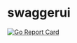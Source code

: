 # swaggerui

[![Go Report Card](https://goreportcard.com/badge/github.com/mlctrez/swaggerui)](https://goreportcard.com/report/github.com/mlctrez/swaggerui)

